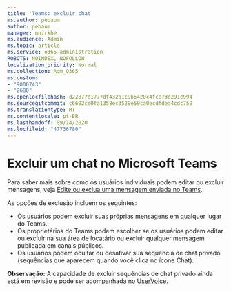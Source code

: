 ```yaml
---
title: 'Teams: excluir chat'
ms.author: pebaum
author: pebaum
manager: mnirkhe
ms.audience: Admin
ms.topic: article
ms.service: o365-administration
ROBOTS: NOINDEX, NOFOLLOW
localization_priority: Normal
ms.collection: Adm_O365
ms.custom:
- "9000743"
- "2680"
ms.openlocfilehash: d22877d1777df432a1c9b5420c4fce73d291c994
ms.sourcegitcommit: c6692ce0fa1358ec3529e59ca0ecdfdea4cdc759
ms.translationtype: MT
ms.contentlocale: pt-BR
ms.lasthandoff: 09/14/2020
ms.locfileid: "47736780"
---
```

# <a name="delete-a-chat-in-microsoft-teams"></a>Excluir um chat no Microsoft Teams

Para saber mais sobre como os usuários individuais podem editar ou excluir mensagens, veja [Edite ou exclua uma mensagem enviada no Teams](https://support.office.com/article/5f1fe604-a900-4a07-b8b7-8cf70ed6b263). 

As opções de exclusão incluem os seguintes:

- Os usuários podem excluir suas próprias mensagens em qualquer lugar do Teams.
- Os proprietários do Teams podem escolher se os usuários podem editar ou excluir na sua área de locatário ou excluir qualquer mensagem publicada em canais públicos.
- Os usuários podem ocultar ou desativar sua sequência de chat privado (sequências que aparecem quando você clica no ícone Chat).

**Observação:** A capacidade de excluir sequências de chat privado ainda está em revisão e pode ser acompanhada no [UserVoice](https://microsoftteams.uservoice.com/forums/555103-public/suggestions/33535006-delete-private-chat-threads). 